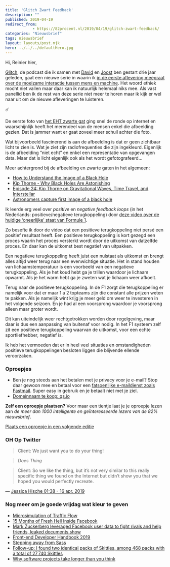 ```yaml
---
title: 'Glitch Zwart Feedback'
description: ""
published: 2019-04-19
redirect_from: 
            - https://82procent.nl/2019/04/19/glitch-zwart-feedback/
categories: "Nieuwsbrief"
tags: nieuwsbrief	
layout: layouts/post.njk
hero: ../../../defaultHero.jpg
---
```

Hi, Reinier hier,

[Glitch](https://www.glitch.show), de podcast die ik samen met [David](https://twitter.com/davidlinssen) en [Joost](https://twitter.com/joostholthuis) ben gestart drie jaar geleden, gaat een nieuwe serie in waarin ik [in de eerste aflevering meepraat over de moeizame interactie tussen mens en machine](https://www.glitch.show/16). Het woord ethiek mocht niet vallen maar daar kan ik natuurlijk helemaal niks mee. Als vast panellid ben ik de rest van deze serie niet meer te horen maar ik kijk er wel naar uit om de nieuwe afleveringen te luisteren.

☄️

De eerste foto van [het EHT zwarte gat](https://eventhorizontelescope.org/home) ging snel de ronde op internet en waarschijnlijk heeft het merendeel van de mensen enkel die afbeelding gezien. Dat is jammer want er gaat zoveel meer schuil achter die foto.

Wat bijvoorbeeld fascinerend is aan de afbeelding is dat er geen zichtbaar licht te zien is. Wat je ziet zijn radiofrequenties die zijn ingekleurd. Eigenlijk is de afbeelding “niet echt” en enkel een representatie van opgevangen data. Maar dat is licht eigenlijk ook als het wordt gefotografeerd…

Meer achtergrond bij de afbeelding en zwarte gaten in het algemeen:

- [How to Understand the Image of a Black Hole](https://www.youtube.com/watch?v=zUyH3XhpLTo&feature=youtu.be)
- [Kip Thorne - Why Black Holes Are Astonishing](https://www.youtube.com/watch?v=oj1AfkPQa6M&feature=youtu.be)
- [Episode 24: Kip Thorne on Gravitational Waves, Time Travel, and Interstellar](https://www.preposterousuniverse.com/podcast/2018/11/26/episode-24-kip-thorne-on-gravitational-waves-time-travel-and-interstellar/)
- [Astronomers capture first image of a black hole](https://nsf.gov/news/news_summ.jsp?cntn_id=298276)

Ik leerde erg veel over _positive_ en _negative feedback loops_ (in het Nederlands: positieve/negatieve terugkoppeling) door [deze video over de huidige ‘oneerlijke’ staat van Formule 1](https://youtu.be/QiS_FK9FEz4).

Zo besefte ik door de video dat een positieve terugkoppeling niet persé een positief resultaat heeft. Een positieve terugkoppeling is kort gezegd een proces waarin het proces versterkt wordt door de uitkomst van datzelfde proces. En daar kan de uitkomst best negatief van uitpakken.

Een negatieve terugkoppeling heeft juist een nulstaat als uitkomst en brengt alles altijd weer terug naar een evenwichtige situatie. Het in stand houden van lichaamstemperatuur is een voorbeeld van een negatieve terugkoppeling. Als je het koud hebt ga je trillen waardoor je lichaam opwarmt. Als je het warm hebt ga je zweten wat je lichaam weer afkoelt.

Terug naar de positieve terugkoppeling. In de F1 zorgt die terugkoppeling er namelijk voor dat er maar 1 a 2 topteams zijn die constant alle prijzen weten te pakken. Als je namelijk wint krijg je meer geld om weer te investeren in het volgende seizoen. En je had al een voorsprong waardoor je voorsprong alleen maar groter wordt.

Dit kan uiteindelijk weer rechtgetrokken worden door regelgeving, maar daar is dus een aanpassing van buitenaf voor nodig. In het F1 systeem zelf zit een positieve terugkoppeling waarvan de uitkomst, voor een echte sportliefhebber, negatief is.

Ik heb het vermoeden dat er in heel veel situaties en omstandigheden positieve terugkoppelingen besloten liggen die blijvende ellende veroorzaken.

### Oproepjes

- Ben je nog steeds aan het betalen met je privacy voor je e-mail? Stop daar gewoon mee en betaal voor een [fatsoenlijke e-maildienst zoals Fastmail](https://www.fastmail.com/?STKI=16948328). Super easy in gebruik en je betaalt niet met je ziel.
- [Domeinnaam te koop: qs.io](https://qs.io)

**Zelf een oproepje plaatsen?** Voor maar een tientje laat je je oproepje lezen aan _de meer dan 1000 intelligente en geïnteresseerde lezers van de 82% nieuwsbrief_.

[Plaats een oproepje in een volgende editie](https://forms.82procent.nl)

### OH Op Twitter

> Client: We just want you to do your thing!

> _Does Thing_

> Client: So we like the thing, but it’s not very similar to this really specific thing we found on the Internet but didn’t show you that we hoped you would perfectly recreate.

— [Jessica Hische 01:38 - 16 apr. 2019](https://twitter.com/jessicahische/status/1117935357788479488)

### Nog meer om je goede vrijdag wat kleur te geven

- [Microsimulation of Traffic Flow](http://traffic-simulation.de/ring.html)
- [15 Months of Fresh Hell Inside Facebook](https://www.wired.com/story/facebook-mark-zuckerberg-15-months-of-fresh-hell/)
- [Mark Zuckerberg leveraged Facebook user data to fight rivals and help friends, leaked documents show](https://www.nbcnews.com/tech/social-media/mark-zuckerberg-leveraged-facebook-user-data-fight-rivals-help-friends-n994706)
- [Front-end Developer Handbook 2019](https://frontendmasters.com/books/front-end-handbook/2019/)
- [Stepping away from Sass](https://cathydutton.co.uk/posts/why-i-stopped-using-sass/)
- [Follow-up: I found two identical packs of Skittles, among 468 packs with a total of 27,740 Skittles](https://possiblywrong.wordpress.com/2019/04/06/follow-up-i-found-two-identical-packs-of-skittles-among-468-packs-with-a-total-of-27740-skittles/)
- [Why software projects take longer than you think](https://erikbern.com/2019/04/15/why-software-projects-take-longer-than-you-think-a-statistical-model.html)
